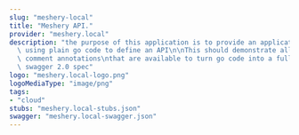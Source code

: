```yaml
---
slug: "meshery-local"
title: "Meshery API."
provider: "meshery.local"
description: "the purpose of this application is to provide an application\nthat is\
  \ using plain go code to define an API\n\nThis should demonstrate all the possible\
  \ comment annotations\nthat are available to turn go code into a fully compliant\
  \ swagger 2.0 spec"
logo: "meshery.local-logo.png"
logoMediaType: "image/png"
tags:
- "cloud"
stubs: "meshery.local-stubs.json"
swagger: "meshery.local-swagger.json"
---
```

